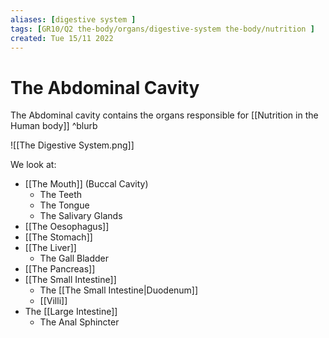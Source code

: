 ```yaml
---
aliases: [digestive system ]
tags: [GR10/Q2 the-body/organs/digestive-system the-body/nutrition ]
created: Tue 15/11 2022
---
```

# The Abdominal Cavity
The Abdominal cavity contains the organs responsible for [[Nutrition in the Human body]] ^blurb

![[The Digestive System.png]]

We look at:
- [[The Mouth]] (Buccal Cavity)
	- The Teeth
	- The Tongue
	- The Salivary Glands
- [[The Oesophagus]]
- [[The Stomach]]
- [[The Liver]]
	- The Gall Bladder
- [[The Pancreas]]
- [[The Small Intestine]]
	- The [[The Small Intestine|Duodenum]]
	- [[Villi]]
- The [[Large Intestine]]
	- The Anal Sphincter